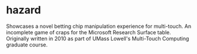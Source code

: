 # hazard
Showcases a novel betting chip manipulation experience for multi-touch. An incomplete game of craps for the Microsoft Research Surface table. Originally written in 2010 as part of UMass Lowell's Multi-Touch Computing graduate course. 
